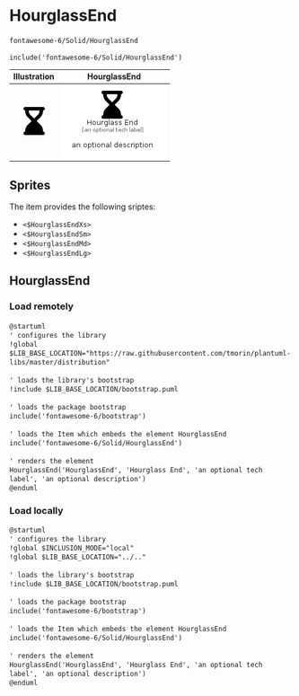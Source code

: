 # HourglassEnd


```text
fontawesome-6/Solid/HourglassEnd
```

```text
include('fontawesome-6/Solid/HourglassEnd')
```



| Illustration | HourglassEnd |
| :---: | :---: |
| ![illustration for Illustration](../../fontawesome-6/Solid/HourglassEnd.png) | ![illustration for HourglassEnd](../../fontawesome-6/Solid/HourglassEnd.Local.png) |



## Sprites
The item provides the following sriptes:

- `<$HourglassEndXs>`
- `<$HourglassEndSm>`
- `<$HourglassEndMd>`
- `<$HourglassEndLg>`





## HourglassEnd

### Load remotely
```plantuml
@startuml
' configures the library
!global $LIB_BASE_LOCATION="https://raw.githubusercontent.com/tmorin/plantuml-libs/master/distribution"

' loads the library's bootstrap
!include $LIB_BASE_LOCATION/bootstrap.puml

' loads the package bootstrap
include('fontawesome-6/bootstrap')

' loads the Item which embeds the element HourglassEnd
include('fontawesome-6/Solid/HourglassEnd')

' renders the element
HourglassEnd('HourglassEnd', 'Hourglass End', 'an optional tech label', 'an optional description')
@enduml
```

### Load locally
```plantuml
@startuml
' configures the library
!global $INCLUSION_MODE="local"
!global $LIB_BASE_LOCATION="../.."

' loads the library's bootstrap
!include $LIB_BASE_LOCATION/bootstrap.puml

' loads the package bootstrap
include('fontawesome-6/bootstrap')

' loads the Item which embeds the element HourglassEnd
include('fontawesome-6/Solid/HourglassEnd')

' renders the element
HourglassEnd('HourglassEnd', 'Hourglass End', 'an optional tech label', 'an optional description')
@enduml
```

